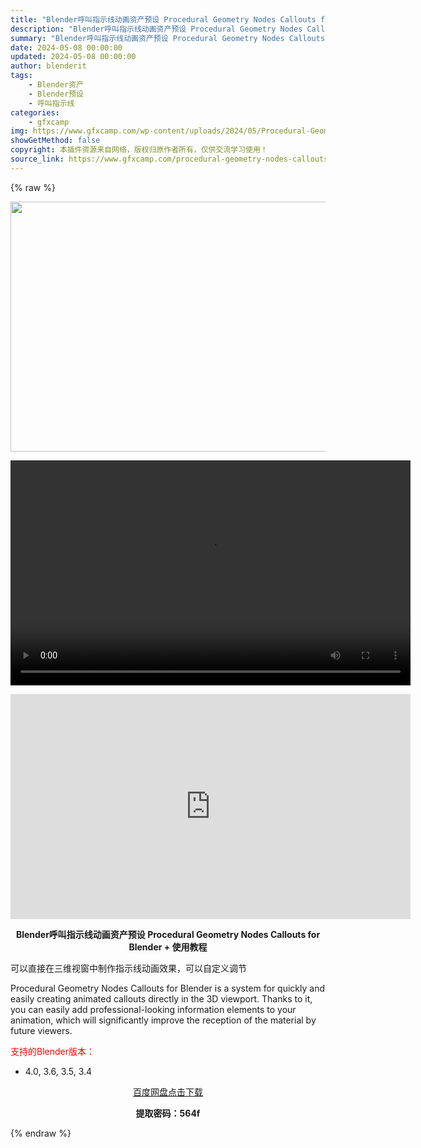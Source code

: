 ```yaml
---
title: "Blender呼叫指示线动画资产预设 Procedural Geometry Nodes Callouts for Blender + 使用教程"
description: "Blender呼叫指示线动画资产预设 Procedural Geometry Nodes Callouts for Blender + 使用教程 可以直接在三维视窗中制作指示线动画效果，可以自定义调节..."
summary: "Blender呼叫指示线动画资产预设 Procedural Geometry Nodes Callouts for Blender + 使用教程 可以直接在三维视窗中制作指示线动画效果，可以自定义调节..."
date: 2024-05-08 00:00:00
updated: 2024-05-08 00:00:00
author: blenderit
tags: 
    - Blender资产
    - Blender预设
    - 呼叫指示线
categories:
    - gfxcamp
img: https://www.gfxcamp.com/wp-content/uploads/2024/05/Procedural-Geometry-Nodes-Callouts-For-Blender.jpg
showGetMethod: false
copyright: 本插件资源来自网络，版权归原作者所有，仅供交流学习使用！
source_link: https://www.gfxcamp.com/procedural-geometry-nodes-callouts/
---
```


{% raw %}
<div><p><img decoding="async" class="aligncenter size-full wp-image-121241" src="https://www.gfxcamp.com/wp-content/uploads/2024/05/Procedural-Geometry-Nodes-Callouts-For-Blender.jpg" data-src="https://www.gfxcamp.com/wp-content/uploads/2024/05/Procedural-Geometry-Nodes-Callouts-For-Blender.jpg" alt="" width="640" height="400" data-srcset="https://www.gfxcamp.com/wp-content/uploads/2024/05/Procedural-Geometry-Nodes-Callouts-For-Blender.jpg 640w, https://www.gfxcamp.com/wp-content/uploads/2024/05/Procedural-Geometry-Nodes-Callouts-For-Blender-150x94.jpg 150w" data-sizes="(max-width: 640px) 100vw, 640px"><br>
</p><center><div style="width: 640px;" class="wp-video"><!--[if lt IE 9]><script>document.createElement('video');</script><![endif]-->
<video class="wp-video-shortcode" id="video-121243-1" width="640" height="360" preload="true" controls="controls"><source type="video/mp4" src="http://cloud.video.taobao.com/play/u/null/p/1/e/6/t/1/461402217362.mp4?_=1"></source><a href="http://cloud.video.taobao.com/play/u/null/p/1/e/6/t/1/461402217362.mp4">http://cloud.video.taobao.com/play/u/null/p/1/e/6/t/1/461402217362.mp4</a></video></div></center><p style="text-align: center;"><iframe loading="lazy" src="https://player.youku.com/embed/XNjM4OTI2NDMwNA==" width="640" height="360" frameborder="0" allowfullscreen="allowfullscreen" data-mce-fragment="1"></iframe></p><p style="text-align: center;"><strong>Blender呼叫指示线动画资产预设 Procedural Geometry Nodes Callouts for Blender + 使用教程</strong></p><p>可以直接在三维视窗中制作指示线动画效果，可以自定义调节</p><p>Procedural Geometry Nodes Callouts for Blender is a system for quickly and easily creating animated callouts directly in the 3D viewport. Thanks to it, you can easily add professional-looking information elements to your animation, which will significantly improve the reception of the material by future viewers.</p><p style="text-align: left;"><span style="color: #ff0000;">支持的Blender版本：</span></p><ul>
<li style="text-align: left;">4.0, 3.6, 3.5, 3.4</li>
</ul><p style="text-align: center;"><a class="maxbutton-3 maxbutton maxbutton-baidu" target="_blank" rel="noopener" href="https://pan.baidu.com/s/1C-zxdQI3zlJLvvfIN_hE9g?pwd=564f"><span class="mb-text">百度网盘点击下载</span></a></p><p style="text-align: center;"><strong>提取密码：564f</strong></p></div>
<div style="display: none">gfxcamp</div>
{% endraw %}